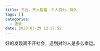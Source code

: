 ```yaml
---
title: 平台，贵人指路，个人努力，持久
tags: []
categories:
  - 语录
date: 2023-03-29 12:27:52
---
```


好的发现离不开社会，遇到对的人是多么幸运。
